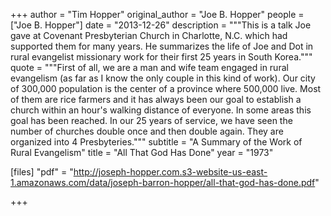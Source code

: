 +++
author = "Tim Hopper"
original_author = "Joe B. Hopper"
people = ["Joe B. Hopper"]
date = "2013-12-26"
description = """This is a talk Joe gave at Covenant Presbyterian Church in Charlotte, N.C. which had supported them for many years.  He summarizes the life of Joe and Dot in rural evangelist missionary work for their first 25 years in South Korea."""
quote = """First of all, we are a man and wife team engaged in rural evangelism (as far as I know the only couple in this kind of work).  Our city of 300,000 population is the center of a province where 500,000 live.  Most of them are rice farmers and it has always been our goal to establish a church within an hour's walking distance of everyone.  In some areas this goal has been reached.  In our 25 years of service, we have seen the number of churches double once and then double again.  They are organized into 4 Presbyteries."""
subtitle = "A Summary of the Work of Rural Evangelism"
title = "All That God Has Done"
year = "1973"

[files]
"pdf" = "http://joseph-hopper.com.s3-website-us-east-1.amazonaws.com/data/joseph-barron-hopper/all-that-god-has-done.pdf"

+++
